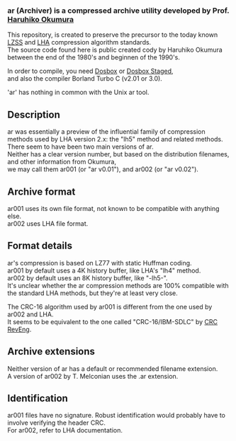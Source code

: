 
### ar (Archiver) is a compressed archive utility developed by Prof. [Haruhiko Okumura](https://en.wikipedia.org/wiki/Haruhiko_Okumura)

This repository, is created to preserve the precursor to the today known [LZSS](https://en.wikipedia.org/wiki/Lempel%E2%80%93Ziv%E2%80%93Storer%E2%80%93Szymanski) and [LHA](https://en.wikipedia.org/wiki/LHA_(file_format)) compression algorithm standards.\
The source code found here is public created cody by Haruhiko Okumura between the end of the 1980's and beginnen of the 1990's.

In order to compile, you need [Dosbox](https://www.dosbox.com/) or [Dosbox Staged](https://www.dosbox-staging.org/),\
and also the compiler Borland Turbo C (v2.01 or 3.0).

'ar' has nothing in common with the Unix ar tool.

## Description
ar was essentially a preview of the influential family of compression methods used by LHA version 2.x: the "lh5" method and related methods.\
There seem to have been two main versions of ar.\
Neither has a clear version number, but based on the distribution filenames, and other information from Okumura,\
we may call them ar001 (or "ar v0.01"), and ar002 (or "ar v0.02").

## Archive format
ar001 uses its own file format, not known to be compatible with anything else.\
ar002 uses LHA file format.

## Format details
ar's compression is based on LZ77 with static Huffman coding.\
ar001 by default uses a 4K history buffer, like LHA's "lh4" method.\
ar002 by default uses an 8K history buffer, like "-lh5-".\
It's unclear whether the ar compression methods are 100% compatible with the standard LHA methods, but they're at least very close.

The CRC-16 algorithm used by ar001 is different from the one used by ar002 and LHA.\
It seems to be equivalent to the one called "CRC-16/IBM-SDLC" by [CRC RevEng](https://reveng.sourceforge.io/crc-catalogue/16.htm).

## Archive extensions
Neither version of ar has a default or recommended filename extension.\
A version of ar002 by T. Melconian uses the .ar extension.

## Identification
ar001 files have no signature. Robust identification would probably have to involve verifying the header CRC.\
For ar002, refer to LHA documentation. 
